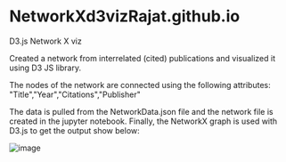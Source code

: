 # NetworkXd3vizRajat.github.io

D3.js Network X viz

Created a network from interrelated (cited) publications and visualized it using D3 JS library. 

The nodes of the network are connected using the following attributes: 
"Title","Year","Citations","Publisher"

The data is pulled from the NetworkData.json file and the network file is created in the jupyter notebook. Finally, the NetworkX graph is used with D3.js to get the output show below: 



![image](https://github.com/rajatgedam/NetworkXd3vizRajat.github.io/assets/26092488/c735cb8a-833a-460f-b5a6-e4757cf0bfd3)
